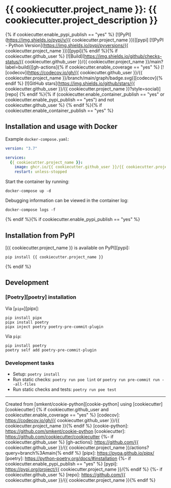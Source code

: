 # {{ cookiecutter.project_name }}: {{ cookiecutter.project_description }}
{% if cookiecutter.enable_pypi_publish == "yes" %}
[![PyPI](https://img.shields.io/pypi/v/{{ cookiecutter.project_name }})][pypi]
[![PyPI - Python Version](https://img.shields.io/pypi/pyversions/{{ cookiecutter.project_name }})][pypi]{% endif %}{% if cookiecutter.github_user %}
[![Build](https://img.shields.io/github/checks-status/{{ cookiecutter.github_user }}/{{ cookiecutter.project_name }}/main?label=build)][gh-actions]{% if cookiecutter.enable_coverage == "yes" %}
[![codecov](https://codecov.io/gh/{{ cookiecutter.github_user }}/{{ cookiecutter.project_name }}/branch/main/graph/badge.svg)][codecov]{% endif %}
[![GitHub stars](https://img.shields.io/github/stars/{{ cookiecutter.github_user }}/{{ cookiecutter.project_name }}?style=social)][repo]
{% endif %}{% if (cookiecutter.enable_container_publish == "yes" or cookiecutter.enable_pypi_publish == "yes") and not cookiecutter.github_user %}
{% endif %}{% if cookiecutter.enable_container_publish == "yes" %}
## Installation and usage with Docker

Example `docker-compose.yaml`:

```yaml
version: "3.7"

services:
  {{ cookiecutter.project_name }}:
    image: ghcr.io/{{ cookiecutter.github_user }}/{{ cookiecutter.project_name }}:latest
    restart: unless-stopped
```

Start the container by running:

```console
docker-compose up -d
```

Debugging information can be viewed in the container log:

```console
docker-compose logs -f
```
{% endif %}{% if cookiecutter.enable_pypi_publish == "yes" %}
## Installation from PyPI

[{{ cookiecutter.project_name }} is available on PyPI][pypi]:

```console
pip install {{ cookiecutter.project_name }}
```
{% endif %}
## Development

### [Poetry][poetry] installation

Via [`pipx`][pipx]:

```console
pip install pipx
pipx install poetry
pipx inject poetry poetry-pre-commit-plugin
```

Via `pip`:

```console
pip install poetry
poetry self add poetry-pre-commit-plugin
```

### Development tasks

* Setup: `poetry install`
* Run static checks: `poetry run poe lint` or
  `poetry run pre-commit run --all-files`
* Run static checks and tests: `poetry run poe test`

---

Created from [smkent/cookie-python][cookie-python] using
[cookiecutter][cookiecutter]
{% if cookiecutter.github_user and cookiecutter.enable_coverage == "yes" %}
[codecov]: https://codecov.io/gh/{{ cookiecutter.github_user }}/{{ cookiecutter.project_name }}{% endif %}
[cookie-python]: https://github.com/smkent/cookie-python
[cookiecutter]: https://github.com/cookiecutter/cookiecutter
{%- if cookiecutter.github_user %}
[gh-actions]: https://github.com/{{ cookiecutter.github_user }}/{{ cookiecutter.project_name }}/actions?query=branch%3Amain{% endif %}
[pipx]: https://pypa.github.io/pipx/
[poetry]: https://python-poetry.org/docs/#installation
{%- if cookiecutter.enable_pypi_publish == "yes" %}
[pypi]: https://pypi.org/project/{{ cookiecutter.project_name }}/{% endif %}
{%- if cookiecutter.github_user %}
[repo]: https://github.com/{{ cookiecutter.github_user }}/{{ cookiecutter.project_name }}{% endif %}

